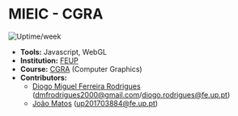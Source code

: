 # MIEIC - CGRA

![Uptime/week](https://badgen.net/uptime-robot/week/m785411320-65561c578256e49aa6a5dcf3)

- **Tools:** Javascript, WebGL
- **Institution:** [FEUP](https://sigarra.up.pt/feup/en/web_page.Inicial)
- **Course:** [CGRA](https://sigarra.up.pt/feup/en/UCURR_GERAL.FICHA_UC_VIEW?pv_ocorrencia_id=436438) (Computer Graphics)
- **Contributors:**
    - [Diogo Miguel Ferreira Rodrigues](https://github.com/dmfrodrigues) ([dmfrodrigues2000@gmail.com](mailto:dmfrodrigues2000@gmail.com)/[diogo.rodrigues@fe.up.pt](mailto:diogo.rodrigues@fe.up.pt))
    - [João Matos](https://github.com/MechJM) ([up201703884@fe.up.pt](mailto:up201703884@fe.up.pt))
